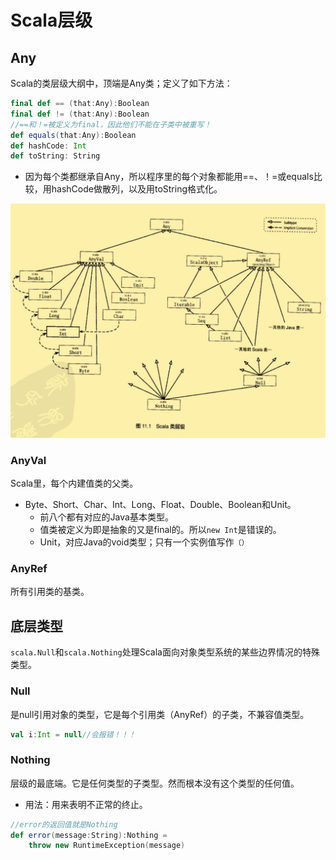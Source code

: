 # Scala层级

## Any

Scala的类层级大纲中，顶端是Any类；定义了如下方法：

```scala
final def == (that:Any):Boolean
final def != (that:Any):Boolean
//==和！=被定义为final，因此他们不能在子类中被重写！
def equals(that:Any):Boolean
def hashCode: Int
def toString: String
```

- 因为每个类都继承自Any，所以程序里的每个对象都能用==、！=或equals比较，用hashCode做散列，以及用toString格式化。

![](../png/层级关系.jpg)

### AnyVal

Scala里，每个内建值类的父类。

- Byte、Short、Char、Int、Long、Float、Double、Boolean和Unit。
  - 前八个都有对应的Java基本类型。
  - 值类被定义为即是抽象的又是final的。所以`new Int`是错误的。
  - Unit，对应Java的void类型；只有一个实例值写作`（）`

### AnyRef

所有引用类的基类。

## 底层类型

`scala.Null`和`scala.Nothing`处理Scala面向对象类型系统的某些边界情况的特殊类型。

### Null

是null引用对象的类型，它是每个引用类（AnyRef）的子类，不兼容值类型。

```scala
val i:Int = null//会报错！！！
```

### Nothing

层级的最底端。它是任何类型的子类型。然而根本没有这个类型的任何值。

- 用法：用来表明不正常的终止。

```SCALA
//error的返回值就是Nothing
def error(message:String):Nothing = 
	throw new RuntimeException(message)
```

